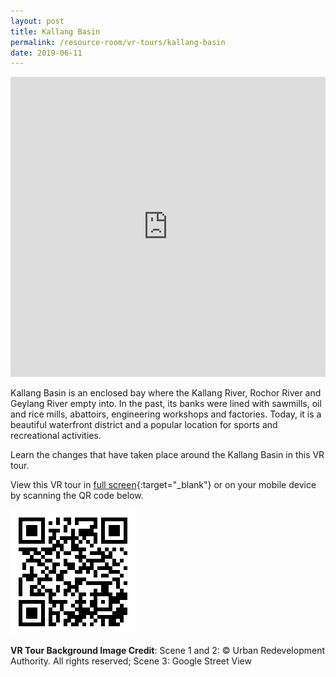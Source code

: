 ```yaml
---
layout: post
title: Kallang Basin
permalink: /resource-room/vr-tours/kallang-basin
date: 2019-06-11
---
```


<iframe width="100%" height="480px" src="https://poly.google.com/view/ewxSopzJWHx/embed?chrome=min" frameborder="0" style="border:none;" allowvr="yes" allow="vr; xr; accelerometer; magnetometer; gyroscope; autoplay;" allowfullscreen mozallowfullscreen="true" webkitallowfullscreen="true" onmousewheel="" ></iframe>

Kallang Basin is an enclosed bay where the Kallang River, Rochor River and Geylang River empty into. In the past, its banks were lined with sawmills, oil and rice mills, abattoirs, engineering workshops and factories. Today, it is a beautiful waterfront district and a popular location for sports and recreational activities.

Learn the changes that have taken place around the Kallang Basin in this VR tour.

View this VR tour in [full screen](https://poly.google.com/view/ewxSopzJWHx){:target="_blank"} or on your mobile device by scanning the QR code below.

<img src="/images/qr-code-vr-kallang-basin.png" alt="qr-code-vr-kallang-basin" style="width:200px;" />

**VR Tour Background Image Credit**: Scene 1 and 2: © Urban Redevelopment Authority. All rights reserved; Scene 3: Google Street View
